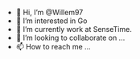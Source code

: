- 👋 Hi, I’m @Willem97
- 👀 I’m interested in Go
- 🌱 I’m currently work at SenseTime.
- 💞️ I’m looking to collaborate on ...
- 📫 How to reach me ...

<!---
Willem97/Willem97 is a ✨ special ✨ repository because its `README.md` (this file) appears on your GitHub profile.
You can click the Preview link to take a look at your changes.
--->
